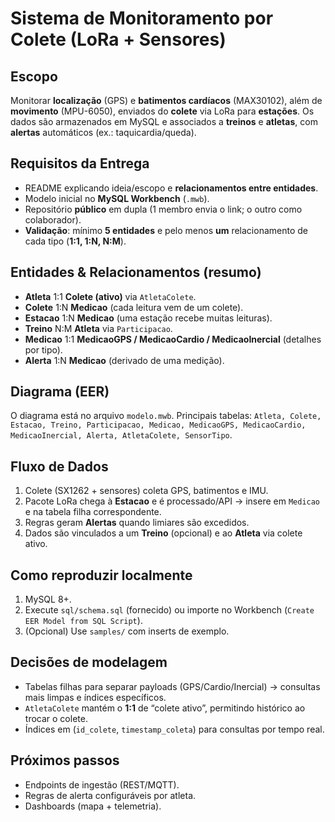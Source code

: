 # Sistema de Monitoramento por Colete (LoRa + Sensores)

## Escopo
Monitorar **localização** (GPS) e **batimentos cardíacos** (MAX30102), além de **movimento** (MPU-6050), enviados do **colete** via LoRa para **estações**. Os dados são armazenados em MySQL e associados a **treinos** e **atletas**, com **alertas** automáticos (ex.: taquicardia/queda).

## Requisitos da Entrega
- README explicando ideia/escopo e **relacionamentos entre entidades**.
- Modelo inicial no **MySQL Workbench** (`.mwb`).
- Repositório **público** em dupla (1 membro envia o link; o outro como colaborador).
- **Validação**: mínimo **5 entidades** e pelo menos **um** relacionamento de cada tipo (**1:1, 1:N, N:M**).

## Entidades & Relacionamentos (resumo)
- **Atleta** 1:1 **Colete (ativo)** via `AtletaColete`.
- **Colete** 1:N **Medicao** (cada leitura vem de um colete).
- **Estacao** 1:N **Medicao** (uma estação recebe muitas leituras).
- **Treino** N:M **Atleta** via `Participacao`.
- **Medicao** 1:1 **MedicaoGPS / MedicaoCardio / MedicaoInercial** (detalhes por tipo).
- **Alerta** 1:N **Medicao** (derivado de uma medição).

## Diagrama (EER)
O diagrama está no arquivo `modelo.mwb`. Principais tabelas:
`Atleta, Colete, Estacao, Treino, Participacao, Medicao, MedicaoGPS, MedicaoCardio, MedicaoInercial, Alerta, AtletaColete, SensorTipo`.

## Fluxo de Dados
1. Colete (SX1262 + sensores) coleta GPS, batimentos e IMU.
2. Pacote LoRa chega à **Estacao** e é processado/API → insere em `Medicao` e na tabela filha correspondente.
3. Regras geram **Alertas** quando limiares são excedidos.
4. Dados são vinculados a um **Treino** (opcional) e ao **Atleta** via colete ativo.

## Como reproduzir localmente
1. MySQL 8+.
2. Execute `sql/schema.sql` (fornecido) ou importe no Workbench (`Create EER Model from SQL Script`).
3. (Opcional) Use `samples/` com inserts de exemplo.

## Decisões de modelagem
- Tabelas filhas para separar payloads (GPS/Cardio/Inercial) → consultas mais limpas e índices específicos.
- `AtletaColete` mantém o **1:1** de “colete ativo”, permitindo histórico ao trocar o colete.
- Índices em (`id_colete`, `timestamp_coleta`) para consultas por tempo real.

## Próximos passos
- Endpoints de ingestão (REST/MQTT).
- Regras de alerta configuráveis por atleta.
- Dashboards (mapa + telemetria).
